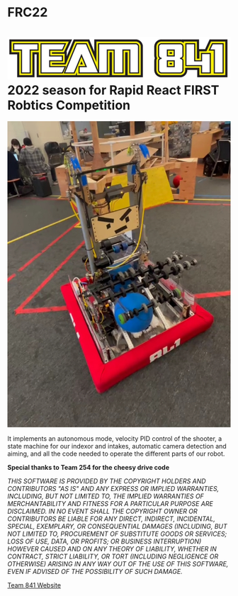 # FRC22
![](Team_841_logo.jpg)
2022 season for Rapid React FIRST Robtics Competition
===========

![](FRC-2022.jpg)

It implements an autonomous mode, velocity PID control of the shooter, a state machine for our indexor and intakes, automatic camera detection and aiming, and all the code needed to operate the different parts of our robot.

<b>Special thanks to Team 254 for the cheesy drive code</b>

_THIS SOFTWARE IS PROVIDED BY THE COPYRIGHT HOLDERS AND CONTRIBUTORS "AS IS" AND
ANY EXPRESS OR IMPLIED WARRANTIES, INCLUDING, BUT NOT LIMITED TO, THE IMPLIED
WARRANTIES OF MERCHANTABILITY AND FITNESS FOR A PARTICULAR PURPOSE ARE
DISCLAIMED. IN NO EVENT SHALL THE COPYRIGHT OWNER OR CONTRIBUTORS BE LIABLE FOR
ANY DIRECT, INDIRECT, INCIDENTAL, SPECIAL, EXEMPLARY, OR CONSEQUENTIAL DAMAGES
(INCLUDING, BUT NOT LIMITED TO, PROCUREMENT OF SUBSTITUTE GOODS OR SERVICES;
LOSS OF USE, DATA, OR PROFITS; OR BUSINESS INTERRUPTION) HOWEVER CAUSED AND
ON ANY THEORY OF LIABILITY, WHETHER IN CONTRACT, STRICT LIABILITY, OR TORT
(INCLUDING NEGLIGENCE OR OTHERWISE) ARISING IN ANY WAY OUT OF THE USE OF THIS
SOFTWARE, EVEN IF ADVISED OF THE POSSIBILITY OF SUCH DAMAGE._

[Team 841 Website](http://www.team841.com)
